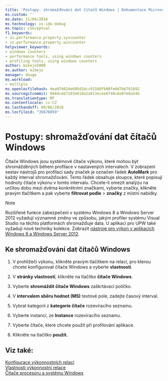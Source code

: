```yaml
---
title: 'Postupy: shromažďování dat čítačů Windows | Dokumentace Microsoftu'
ms.custom: ''
ms.date: 11/04/2016
ms.technology: vs-ide-debug
ms.topic: conceptual
f1_keywords:
- vs.performance.property.syscounter
- vs.performance.property.wincounter
helpviewer_keywords:
- windows counters
- performance tools, using windows counters
- profiling tools, using windows counters
author: mikejo5000
ms.author: mikejo
manager: douge
ms.workload:
- multiple
ms.openlocfilehash: 4ea074024e605d2dcc91500fb00fe0d7b6781692
ms.sourcegitcommit: 6944ceb7193d410a2a913ecee6f40c6e87e8a54b
ms.translationtype: MT
ms.contentlocale: cs-CZ
ms.lasthandoff: 09/06/2018
ms.locfileid: "35676059"
---
```

# <a name="how-to-collect-windows-counter-data"></a>Postupy: shromažďování dat čítačů Windows

Čítače Windows jsou systémové čítače výkonu, které mohou být shromážděných během profilace v nastavených intervalech. V zobrazení sestav nástrojů pro profilaci sady značek je označen řádek **AutoMark** pro každý interval shromažďování. Tento řádek obsahuje sloupce, které popisují hodnoty čítače výkonu v tomto intervalu. Chcete-li omezit analýzu na určitou dobu mezi dvěma konkrétními značkami, vyberte značky, klikněte pravým tlačítkem a pak vyberte **filtrovat podle** > **značky** z místní nabídky.

> [!NOTE]
> Rozšířené funkce zabezpečení v systému Windows 8 a Windows Server 2012 vyžadují významné změny ve způsobu, jakým profiler systému Visual Studio na těchto platformách shromažďuje data. U aplikací pro UPW také vyžadují nové techniky kolekce. Zobrazit [nástroje pro výkon v aplikacích Windows 8 a Windows Server 2012](../profiling/performance-tools-on-windows-8-and-windows-server-2012-applications.md).

## <a name="to-collect-windows-counter-data"></a>Ke shromažďování dat čítačů Windows

1. V prohlížeči výkonu, klikněte pravým tlačítkem na relaci, pro kterou chcete konfigurovat čítače Windows a vyberte **vlastnosti**.

2. V **stránky vlastností**, klikněte na tlačítko **čítače Windows**.

3. Vyberte **shromáždit čítače Windows** zaškrtávací políčko.

4. V **intervalem sběru hodnot (MS)** textové pole, zadejte časový interval.

5. Vybrat kategorii z **kategorie čítače** rozevíracího seznamu.

6. Vyberte instanci, ze **Instance** rozevíracího seznamu.

7. Vyberte čítače, které chcete použít při profilování aplikace.

8. Klikněte na tlačítko **použít.**

## <a name="see-also"></a>Viz také:

[Konfigurace výkonnostních relací](../profiling/configuring-performance-sessions.md)  
[Vlastnosti výkonnostní relace](../profiling/performance-session-properties.md)  
[Čítače procesoru a systému Windows](../profiling/cpu-and-windows-counters.md)